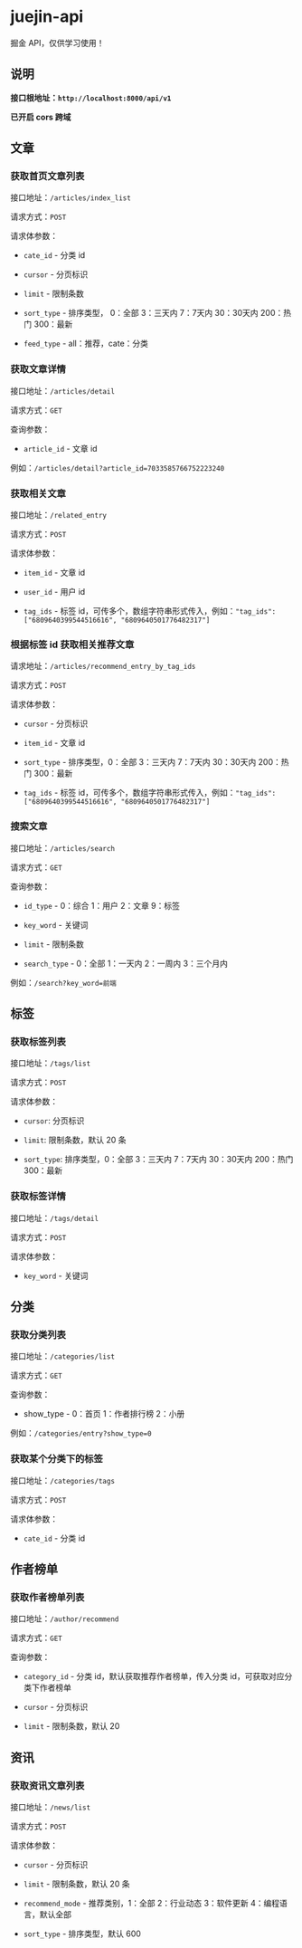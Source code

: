 # juejin-api

掘金 API，仅供学习使用！

## 说明

**接口根地址：`http://localhost:8000/api/v1`**

**已开启 cors 跨域**

## 文章

### 获取首页文章列表

接口地址：`/articles/index_list`

请求方式：`POST`

请求体参数：

- `cate_id` - 分类 id

- `cursor` - 分页标识

- `limit` - 限制条数

- `sort_type` - 排序类型， 0：全部 3：三天内 7：7天内 30：30天内 200：热门 300：最新

- `feed_type` - all：推荐，cate：分类


### 获取文章详情

接口地址：`/articles/detail`

请求方式：`GET`

查询参数：

- `article_id` - 文章 id

例如：`/articles/detail?article_id=7033585766752223240`

### 获取相关文章

接口地址：`/related_entry`

请求方式：`POST`

请求体参数：

- `item_id` - 文章 id

- `user_id` - 用户 id

- `tag_ids` - 标签 id，可传多个，数组字符串形式传入，例如：`"tag_ids":["6809640399544516616", "6809640501776482317"]`

### 根据标签 id 获取相关推荐文章

请求地址：`/articles/recommend_entry_by_tag_ids`

请求方式：`POST`

请求体参数：

- `cursor` - 分页标识

- `item_id` - 文章 id

- `sort_type` - 排序类型，0：全部 3：三天内 7：7天内 30：30天内 200：热门 300：最新

- `tag_ids` - 标签 id，可传多个，数组字符串形式传入，例如：`"tag_ids":["6809640399544516616", "6809640501776482317"]`

### 搜索文章

接口地址：`/articles/search`

请求方式：`GET`

查询参数：

- `id_type` - 0：综合 1：用户 2：文章 9：标签

- `key_word` - 关键词

- `limit` - 限制条数

- `search_type` - 0：全部 1：一天内 2：一周内 3：三个月内

例如：`/search?key_word=前端`

## 标签

### 获取标签列表

接口地址：`/tags/list`

请求方式：`POST`

请求体参数：

- `cursor`: 分页标识

- `limit`: 限制条数，默认 20 条

- `sort_type`: 排序类型，0：全部 3：三天内 7：7天内 30：30天内 200：热门 300：最新

### 获取标签详情

接口地址：`/tags/detail`

请求方式：`POST`

请求体参数：

- `key_word` - 关键词

## 分类

### 获取分类列表

接口地址：`/categories/list`

请求方式：`GET`

查询参数：

- show_type - 0：首页 1：作者排行榜 2：小册

例如：`/categories/entry?show_type=0`

### 获取某个分类下的标签

接口地址：`/categories/tags`

请求方式：`POST`

请求体参数：

- `cate_id` - 分类 id

## 作者榜单

### 获取作者榜单列表

接口地址：`/author/recommend`

请求方式：`GET`

查询参数：

- `category_id` - 分类 id，默认获取推荐作者榜单，传入分类 id，可获取对应分类下作者榜单

- `cursor` - 分页标识

- `limit` - 限制条数，默认 20

## 资讯

### 获取资讯文章列表

接口地址：`/news/list`

请求方式：`POST`

请求体参数：

- `cursor` - 分页标识

- `limit` - 限制条数，默认 20 条

- `recommend_mode` - 推荐类别，1：全部 2：行业动态 3：软件更新 4：编程语言，默认全部

- `sort_type` - 排序类型，默认 600

